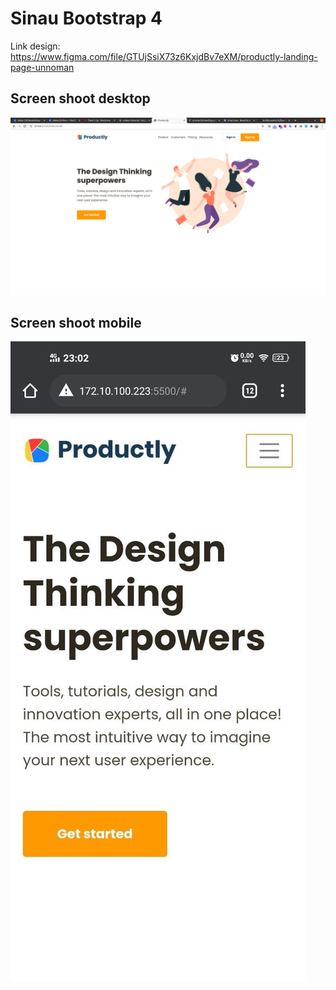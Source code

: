 # Sinau Bootstrap 4

Link design: https://www.figma.com/file/GTUjSsiX73z6KxjdBv7eXM/productly-landing-page-unnoman

## Screen shoot desktop

![desktop](/images/desktop-bootstrap4.png)
## Screen shoot mobile

![desktop](/images/mobile-bootstrap4.jpg)

